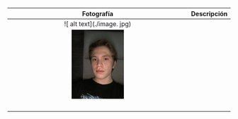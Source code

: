 | Fotografía | Descripción | 
|:----------:|:-----------:|
| ![ alt text](./image. jpg) |             |
| <img src="img/fotodaniel.jpeg" width="30%" />          |       |
|            |             |
|            |             |
|            |             |
|            |             |

